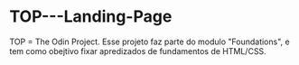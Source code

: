 # TOP---Landing-Page
TOP = The Odin Project. Esse projeto faz parte do modulo "Foundations", e tem como obejtivo fixar apredizados de  fundamentos de HTML/CSS.
